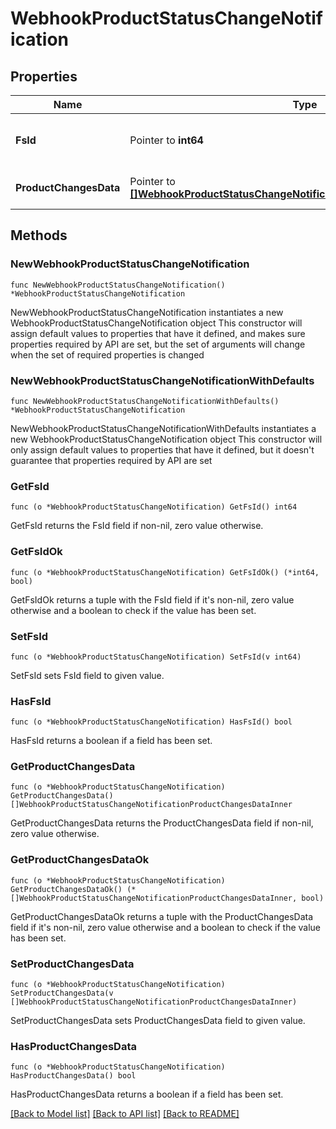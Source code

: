 # WebhookProductStatusChangeNotification

## Properties

Name | Type | Description | Notes
------------ | ------------- | ------------- | -------------
**FsId** | Pointer to **int64** | Fulfillment service unique identifier | [optional] 
**ProductChangesData** | Pointer to [**[]WebhookProductStatusChangeNotificationProductChangesDataInner**](WebhookProductStatusChangeNotificationProductChangesDataInner.md) | Products changes data | [optional] 

## Methods

### NewWebhookProductStatusChangeNotification

`func NewWebhookProductStatusChangeNotification() *WebhookProductStatusChangeNotification`

NewWebhookProductStatusChangeNotification instantiates a new WebhookProductStatusChangeNotification object
This constructor will assign default values to properties that have it defined,
and makes sure properties required by API are set, but the set of arguments
will change when the set of required properties is changed

### NewWebhookProductStatusChangeNotificationWithDefaults

`func NewWebhookProductStatusChangeNotificationWithDefaults() *WebhookProductStatusChangeNotification`

NewWebhookProductStatusChangeNotificationWithDefaults instantiates a new WebhookProductStatusChangeNotification object
This constructor will only assign default values to properties that have it defined,
but it doesn't guarantee that properties required by API are set

### GetFsId

`func (o *WebhookProductStatusChangeNotification) GetFsId() int64`

GetFsId returns the FsId field if non-nil, zero value otherwise.

### GetFsIdOk

`func (o *WebhookProductStatusChangeNotification) GetFsIdOk() (*int64, bool)`

GetFsIdOk returns a tuple with the FsId field if it's non-nil, zero value otherwise
and a boolean to check if the value has been set.

### SetFsId

`func (o *WebhookProductStatusChangeNotification) SetFsId(v int64)`

SetFsId sets FsId field to given value.

### HasFsId

`func (o *WebhookProductStatusChangeNotification) HasFsId() bool`

HasFsId returns a boolean if a field has been set.

### GetProductChangesData

`func (o *WebhookProductStatusChangeNotification) GetProductChangesData() []WebhookProductStatusChangeNotificationProductChangesDataInner`

GetProductChangesData returns the ProductChangesData field if non-nil, zero value otherwise.

### GetProductChangesDataOk

`func (o *WebhookProductStatusChangeNotification) GetProductChangesDataOk() (*[]WebhookProductStatusChangeNotificationProductChangesDataInner, bool)`

GetProductChangesDataOk returns a tuple with the ProductChangesData field if it's non-nil, zero value otherwise
and a boolean to check if the value has been set.

### SetProductChangesData

`func (o *WebhookProductStatusChangeNotification) SetProductChangesData(v []WebhookProductStatusChangeNotificationProductChangesDataInner)`

SetProductChangesData sets ProductChangesData field to given value.

### HasProductChangesData

`func (o *WebhookProductStatusChangeNotification) HasProductChangesData() bool`

HasProductChangesData returns a boolean if a field has been set.


[[Back to Model list]](../README.md#documentation-for-models) [[Back to API list]](../README.md#documentation-for-api-endpoints) [[Back to README]](../README.md)


